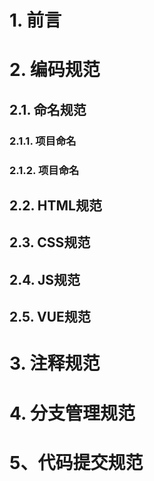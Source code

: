 # 1. 前言

# 2. 编码规范
## 2.1. 命名规范
### 2.1.1.  项目命名
### 2.1.2.  项目命名
## 2.2. HTML规范
## 2.3. CSS规范
## 2.4. JS规范
## 2.5. VUE规范

# 3. 注释规范

# 4. 分支管理规范

# 5、代码提交规范